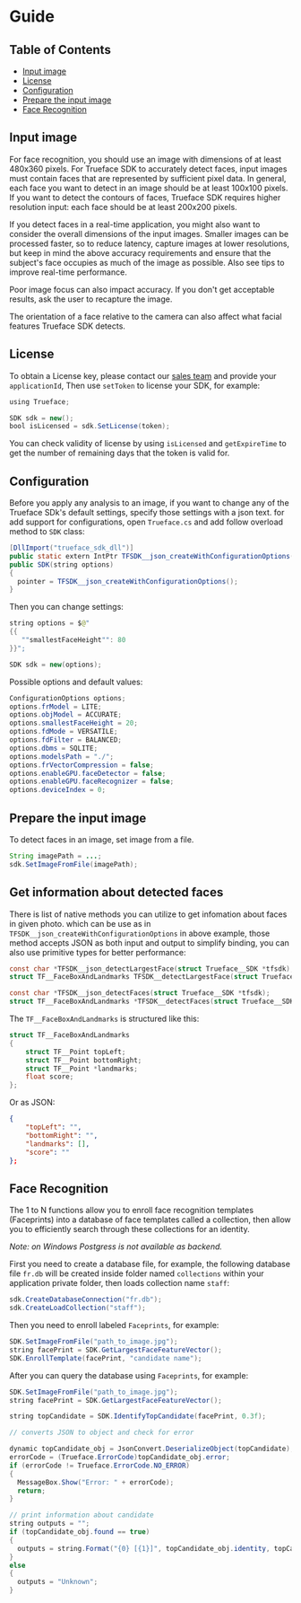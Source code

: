 # Guide

## Table of Contents

- [Input image](/doc/dotnet/guide#input-image)
- [License](../doc/dotnet/guide#license)
- [Configuration](/doc/dotnet/guide#configuration)
- [Prepare the input image](/doc/dotnet/guide#prepare-the-input-image)
- [Face Recognition](../doc/dotnet/guide#face-recognition)

## Input image

For face recognition, you should use an image with dimensions of at least 480x360 pixels. For Trueface SDK to accurately detect faces, input images must contain faces that are represented by sufficient pixel data. In general, each face you want to detect in an image should be at least 100x100 pixels. If you want to detect the contours of faces, Trueface SDK requires higher resolution input: each face should be at least 200x200 pixels.

If you detect faces in a real-time application, you might also want to consider the overall dimensions of the input images. Smaller images can be processed faster, so to reduce latency, capture images at lower resolutions, but keep in mind the above accuracy requirements and ensure that the subject's face occupies as much of the image as possible. Also see tips to improve real-time performance.

Poor image focus can also impact accuracy. If you don't get acceptable results, ask the user to recapture the image.

The orientation of a face relative to the camera can also affect what facial features Trueface SDK detects.

## License

To obtain a License key, please contact our [sales team](https://trueface.ai/demo) and provide your `applicationId`, Then use `setToken` to license your SDK, for example:

```java
using Trueface;

SDK sdk = new();
bool isLicensed = sdk.SetLicense(token);
```

You can check validity of license by using `isLicensed` and `getExpireTime` to get the number of remaining days that the token is valid for.

## Configuration

Before you apply any analysis to an image, if you want to change any of the Trueface SDk's default settings, specify those settings with a json text. for add support for configurations, open `Trueface.cs` and add follow overload method to `SDK` class:

```java
[DllImport("trueface_sdk_dll")]
public static extern IntPtr TFSDK__json_createWithConfigurationOptions(string options);
public SDK(string options)
{
  pointer = TFSDK__json_createWithConfigurationOptions();
}
```

Then you can change settings:

```java
string options = $@"
{{
   ""smallestFaceHeight"": 80
}}";

SDK sdk = new(options);
```

Possible options and default values:

```java
ConfigurationOptions options;
options.frModel = LITE;
options.objModel = ACCURATE;
options.smallestFaceHeight = 20;
options.fdMode = VERSATILE;
options.fdFilter = BALANCED;
options.dbms = SQLITE;
options.modelsPath = "./";
options.frVectorCompression = false;
options.enableGPU.faceDetector = false;
options.enableGPU.faceRecognizer = false;
options.deviceIndex = 0;
```

## Prepare the input image

To detect faces in an image, set image from a file.

```java
String imagePath = ...;
sdk.SetImageFromFile(imagePath);
```

## Get information about detected faces

There is list of native methods you can utilize to get infomation about faces in given photo. which can be use as in `TFSDK__json_createWithConfigurationOptions` in above example, those method accepts JSON as both input and output to simplify binding, you can also use primitive types for better performance:

```C
const char *TFSDK__json_detectLargestFace(struct Trueface__SDK *tfsdk);
struct TF__FaceBoxAndLandmarks TFSDK__detectLargestFace(struct Trueface__SDK *tfsdk, bool *found);

const char *TFSDK__json_detectFaces(struct Trueface__SDK *tfsdk);
struct TF__FaceBoxAndLandmarks *TFSDK__detectFaces(struct Trueface__SDK *tfsdk, int *size);
```

The `TF__FaceBoxAndLandmarks` is structured like this:

```C
struct TF__FaceBoxAndLandmarks
{
    struct TF__Point topLeft;
    struct TF__Point bottomRight;
    struct TF__Point *landmarks;
    float score;
};
```

Or as JSON:

```Json
{
    "topLeft": "",
    "bottomRight": "",
    "landmarks": [],
    "score": ""
};
```

## Face Recognition

The 1 to N functions allow you to enroll face recognition templates (Faceprints) into a database of face templates called a collection, then allow you to efficiently search through these collections for an identity.

_Note: on Windows Postgress is not available as backend._

First you need to create a database file, for example, the following database file `fr.db` will be created inside folder named  `collections` within your application private folder, then loads collection name `staff`:

```Java
sdk.CreateDatabaseConnection("fr.db");
sdk.CreateLoadCollection("staff");
```

Then you need to enroll labeled `Faceprints`, for example:

```Java
SDK.SetImageFromFile("path_to_image.jpg");
string facePrint = SDK.GetLargestFaceFeatureVector();
SDK.EnrollTemplate(facePrint, "candidate name");
```

After you can query the database using `Faceprints`, for example:

```Java
SDK.SetImageFromFile("path_to_image.jpg");
string facePrint = SDK.GetLargestFaceFeatureVector();

string topCandidate = SDK.IdentifyTopCandidate(facePrint, 0.3f);

// converts JSON to object and check for error

dynamic topCandidate_obj = JsonConvert.DeserializeObject(topCandidate);
errorCode = (Trueface.ErrorCode)topCandidate_obj.error;
if (errorCode != Trueface.ErrorCode.NO_ERROR)
{
  MessageBox.Show("Error: " + errorCode);
  return;
}

// print information about candidate
string outputs = "";
if (topCandidate_obj.found == true)
{
  outputs = string.Format("{0} [{1}]", topCandidate_obj.identity, topCandidate_obj.matchProbability);
}
else
{
  outputs = "Unknown";
}
```
